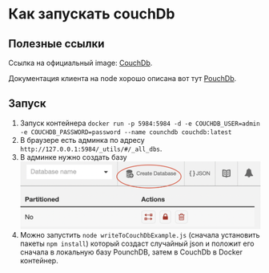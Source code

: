 # Как запускать couchDb

## Полезные ссылки

Ссылка на официальный image: [CouchDb](https://hub.docker.com/_/couchdb).

Документация клиента на node хорошо описана вот тут [PouchDb](https://pouchdb.com/api.html#create_database).

## Запуск

1. Запуск контейнера `docker run -p 5984:5984 -d -e COUCHDB_USER=admin -e COUCHDB_PASSWORD=password --name counchdb couchdb:latest `
2. В браузере есть админка по адресу `http://127.0.0.1:5984/_utils/#/_all_dbs`.
3. В админке нужно создать базу ![alt text for screen readers](./createBaseExample.png "Text to show on mouseover")
4. Можно запустить `node writeToCouchDbExample.js` (сначала установить пакеты `npm install`) который создаст случайный json и положит его сначала в локальную базу PounchDB, затем в CouchDb в Docker контейнер.
